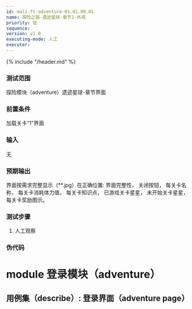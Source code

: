 ```yaml
---
id: mali-ft-adventure-01.01.00.01
name: 探险之路-遗迹星球-章节1-外观
priority: 低
sequence: 
version: v1.0
executing-mode: 人工
executer: 
---
```


{% include "/header.md" %}

### 测试范围
  探险模块（adventure）遗迹星球-章节界面
### 前置条件
  加载关卡“1”界面
### 输入
  无
### 预期输出
  界面按需求完整显示（**.jpg）在正确位置: 界面完整性，
                                      关闭按钮，
                                      每关卡名称，
                                      每关卡消耗体力值，
                                      每关卡知识点，
                                      已游戏关卡星星，
                                      未开始关卡星星，
                                      每关卡奖励图示。
### 测试步骤
  1. 人工观察
### 伪代码

# module 登录模块（adventure）
## 用例集（describe）:  登录界面（adventure page）
